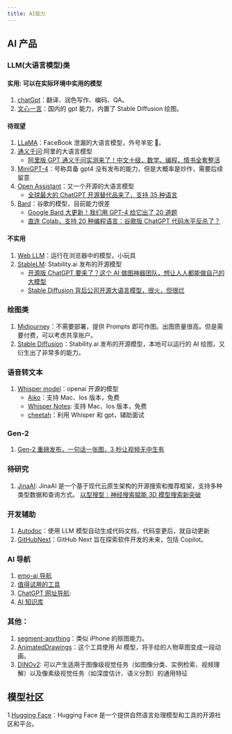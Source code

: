 ```yaml
---
title: AI能力
---
```


## AI 产品

### LLM(大语言模型)类

#### 实用: 可以在实际环境中实用的模型

1. [chatGpt](./chatGPT.md)：翻译、润色写作、编码、QA。
2. [文心一言](https://yiyan.baidu.com/)：国内的 gpt 能力，内置了 Stable Diffusion 绘图。<Badge rate={3} />

#### 待观望

1. [LLaMA](./LLaMA.md)：FaceBook 泄漏的大语言模型，外号羊驼 🦙。
2. [通义千问](https://tongyi.aliyun.com/):阿里的大语言模型
   - [阿里版 GPT 通义千问实测来了！中文十级，数学、编程、情书全套整活](https://mp.weixin.qq.com/s/Y-_k0QNEuR-Cz0rUi7kk2g)
3. [MiniGPT-4](https://minigpt-4.github.io/)：号称具备 gpt4 没有发布的能力，但是大概率是炒作，需要后续留意
4. [Open Assistant](https://open-assistant.io/zh)：又一个开源的大语言模型
   - [全球最大的 ChatGPT 开源替代品来了，支持 35 种语言](https://mp.weixin.qq.com/s/aeg-RMgElMaiKBwd8xZ37Q)
5. [Bard](https://bard.google.com/)：谷歌的模型，目前能力很差
   - [Google Bard 大更新！我们用 GPT-4 给它出了 20 道题](https://mp.weixin.qq.com/s/nySMyAbnwhsmdv4kxmGMxQ)
   - [直连 Colab，支持 20 种编程语言：谷歌版 ChatGPT 代码水平反杀了？](https://mp.weixin.qq.com/s/LPB4X99pV7KuExWHcBqugA)

#### 不实用

1. [Web LLM](https://mlc.ai/web-llm/)：运行在浏览器中的模型，小玩具
2. [StableLM](https://huggingface.co/spaces/stabilityai/stablelm-tuned-alpha-chat): Stability.ai 发布的开源模型
   - [开源版 ChatGPT 要来了？这个 AI 做图神器团队，想让人人都能做自己的大模型](https://mp.weixin.qq.com/s/Sa5Qzeax4pK4irp6eSfvQQ)
   - [Stable Diffusion 背后公司开源大语言模型，很火，但很烂](https://www.ithome.com/0/687/965.htm)

### 绘图类

1. [Midjourney](./Midjourney.md)：不需要部署，提供 Prompts 即可作图。出图质量很高。但是需要付费，可以考虑共享账户。
2. [Stable Diffusion](./Stable-Diffusion.md)：Stability.ai 发布的开源模型，本地可以运行的 AI 绘图，又衍生出了非常多的能力。

### 语音转文本

1.  [Whisper model](https://openai.com/research/whisper)：openai 开源的模型
    - [Aiko](https://sindresorhus.com/aiko)：支持 Mac、Ios 版本，免费
    - [Whisper Notes](https://apps.apple.com/cn/app/id6447090616?platform=iphone): 支持 Mac、Ios 版本，免费
    - [cheetah](https://github.com/leetcode-mafia/cheetah)：利用 Whisper 和 gpt，辅助面试

### Gen-2

1. [Gen-2 重磅发布，一句话一张图，3 秒让视频无中生有](https://blog.csdn.net/xixiaoyaoww/article/details/129761222)

### 待研究

1. [JinaAI](https://github.com/jina-ai): JinaAI 是一个基于现代云原生架构的开源搜索和推荐框架，支持多种类型数据和查询方式。
   [以型搜型｜神经搜索赋能 3D 模型搜索新突破](https://blog.csdn.net/Jina_AI/article/details/129192975?spm=1001.2014.3001.5501)

### 开发辅助

1. [Autodoc](https://github.com/context-labs/autodoc)：使用 LLM 模型自动生成代码文档，代码变更后，就自动更新 <Badge github="https://github.com/context-labs/autodoc" />
2. [GitHubNext](https://githubnext.com/)：GitHub Next 旨在探索软件开发的未来，包括 Copilot。

### AI 导航

1. [emo-ai 导航](https://emo.qhplus.cn/ai/dashboard/portal)
2. [值得试用的工具](https://learningprompt.wiki/docs/recommend/%E5%80%BC%E5%BE%97%E8%AF%95%E7%94%A8%E7%9A%84%E5%B7%A5%E5%85%B7)
3. [ChatGPT 网址导航](https://github.com/LangLangShanDeNanKe/chatgpt): <Badge github="https://github.com/LangLangShanDeNanKe/chatgpt" />
4. [AI 知识库](https://ssw9noe1h6.feishu.cn/wiki/wikcn59pPXfAiF1ONajdPzvhA9d)

### 其他：

1. [segment-anything](https://github.com/facebookresearch/segment-anything)：类似 iPhone 的抠图能力。<Badge github="https://github.com/facebookresearch/segment-anything" />
2. [AnimatedDrawings](https://github.com/facebookresearch/AnimatedDrawings)：这个工具使用 AI 模型，将手绘的人物草图变成一段动画。
3. [DINOv2](https://dinov2.metademolab.com/): 可以产生适用于图像级视觉任务（如图像分类、实例检索、视频理解）以及像素级视觉任务（如深度估计、语义分割）的通用特征

## 模型社区

1.[Hugging Face](https://huggingface.co/)：Hugging Face 是一个提供自然语言处理模型和工具的开源社区和平台。

